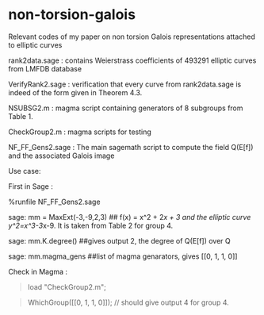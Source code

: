 # non-torsion-galois
Relevant codes of my paper on non torsion Galois representations attached to elliptic curves

rank2data.sage : contains Weierstrass coefficients of 493291 elliptic curves from LMFDB database

VerifyRank2.sage : verification that every curve from rank2data.sage is indeed of the form given in Theorem 4.3.

NSUBSG2.m : magma script containing generators of 8 subgroups from Table 1.

CheckGroup2.m : magma scripts for testing

NF_FF_Gens2.sage : The main sagemath script to compute the field Q(E[f]) and the associated Galois image

Use case:

First in Sage :

%runfile NF_FF_Gens2.sage

sage: mm = MaxExt(-3,-9,2,3) ## f(x) = x^2 + 2*x + 3 and the elliptic curve y^2=x^3-3*x-9. It is taken from Table 2 for group 4.

sage: mm.K.degree() ##gives output 2, the degree of Q(E[f]) over Q

sage: mm.magma_gens ##list of magma genarators, gives [[0, 1, 1, 0]]

Check in Magma :

> load "CheckGroup2.m";

> WhichGroup([[0, 1, 1, 0]]); // should give output 4 for group 4.



